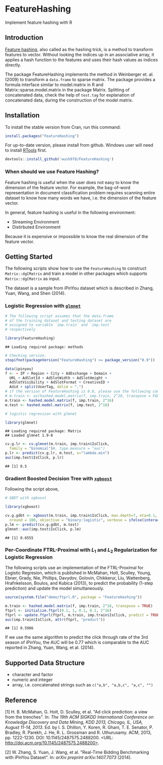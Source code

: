 FeatureHashing
==============

Implement feature hashing with R



## Introduction

[Feature hashing](http://en.wikipedia.org/wiki/Feature_hashing), also called as the hashing trick, is a method to
transform features to vector. Without looking the indices up in an
associative array, it applies a hash function to the features and uses their
hash values as indices directly.
  
The package FeatureHashing implements the method in Weinberger et. al. (2009) to transform
a `data.frame` to sparse matrix. The package provides a formula interface similar to model.matrix 
in R and Matrix::sparse.model.matrix in the package Matrix. Splitting of concatenated data, 
check the help of `test.tag` for explanation of concatenated data, during the construction of the model matrix.

## Installation

To install the stable version from Cran, run this command:
```r
install.packages("FeatureHashing")
```

For up-to-date version, please install from github. Windows user will need to install [RTools](http://cran.r-project.org/bin/windows/Rtools/) first.

```r
devtools::install_github('wush978/FeatureHashing')
```

### When should we use Feature Hashing?

Feature hashing is useful when the user does not easy to know the dimension of the feature vector. 
For example, the bag-of-word representation in document classification problem requires scanning entire dataset to know how many words we have, i.e. the dimension of the feature vector.

In general, feature hashing is useful in the following environment:

- Streaming Environment
- Distirbuted Environment

Because it is expensive or impossible to know the real dimension of the feature vector.

## Getting Started

The following scripts show how to use the `FeatureHashing` to construct `Matrix::dgCMatrix` and train a model in other packages which supports `Matrix::dgCMatrix` as input.

The dataset is a sample from iPinYou dataset which is described in Zhang, Yuan, Wang, and Shen (2014).

### Logistic Regression with [`glmnet`](http://cran.r-project.org/web/packages/glmnet/index.html)


```r
# The following script assumes that the data.frame
# of the training dataset and testing dataset are 
# assigned to variable `imp.train` and `imp.test`
# respectively

library(FeatureHashing)
```

```
## Loading required package: methods
```

```r
# Checking version.
stopifnot(packageVersion("FeatureHashing") >= package_version("0.9"))

data(ipinyou)
f <- ~ IP + Region + City + AdExchange + Domain +
  URL + AdSlotId + AdSlotWidth + AdSlotHeight +
  AdSlotVisibility + AdSlotFormat + CreativeID +
  Adid + split(UserTag, delim = ",")
# if the version of FeatureHashing is 0.8, please use the following command:
# m.train <- as(hashed.model.matrix(f, imp.train, 2^20, transpose = FALSE), "dgCMatrix")
m.train <- hashed.model.matrix(f, imp.train, 2^16)
m.test <- hashed.model.matrix(f, imp.test, 2^16)

# logistic regression with glmnet

library(glmnet)
```

```
## Loading required package: Matrix
## Loaded glmnet 1.9-8
```

```r
cv.g.lr <- cv.glmnet(m.train, imp.train$IsClick,
  family = "binomial")#, type.measure = "auc")
p.lr <- predict(cv.g.lr, m.test, s="lambda.min")
auc(imp.test$IsClick, p.lr)
```

```
## [1] 0.5
```

### Gradient Boosted Decision Tree with [`xgboost`](http://cran.r-project.org/web/packages/xgboost/index.html)

Following the script above, 


```r
# GBDT with xgboost

library(xgboost)

cv.g.gdbt <- xgboost(m.train, imp.train$IsClick, max.depth=7, eta=0.1,
  nround = 100, objective = "binary:logistic", verbose = ifelse(interactive(), 1, 0))
p.lm <- predict(cv.g.gdbt, m.test)
glmnet::auc(imp.test$IsClick, p.lm)
```

```
## [1] 0.6555
```


### Per-Coordinate FTRL-Proximal with $L_1$ and $L_2$ Regularization for Logistic Regression

The following scripts use an implementation of the FTRL-Proximal for Logistic Regresion, which is published in McMahan, Holt, Sculley, Young, Ebner, Grady, Nie, Phillips, Davydov, Golovin, Chikkerur, Liu, Wattenberg, Hrafnkelsson, Boulos, and Kubica (2013), to predict the probability (1-step prediction) and update the model simultaneously.



```r
source(system.file("demo/ftprl.R", package = "FeatureHashing"))

m.train <- hashed.model.matrix(f, imp.train, 2^16, transpose = TRUE)
ftprl <- initialize.ftprl(0.1, 1, 0.1, 0.1, 2^16)
ftprl <- update.ftprl(ftprl, m.train, imp.train$IsClick, predict = TRUE)
auc(imp.train$IsClick, attr(ftprl, "predict"))
```

```
## [1] 0.5986
```

If we use the same algorithm to predict the click through rate of the 3rd season of iPinYou, the AUC will be 0.77 which is comparable to the AUC reported in Zhang, Yuan, Wang, et al. (2014).

## Supported Data Structure

- character and factor
- numeric and integer
- array, i.e. concatenated strings such as `c("a,b", "a,b,c", "a,c", "")`

## Reference

[1] H. B. McMahan, G. Holt, D. Sculley, et al. "Ad click
prediction: a view from the trenches". In: _The 19th ACM SIGKDD
International Conference on Knowledge Discovery and Data Mining,
KDD 2013, Chicago, IL, USA, August 11-14, 2013_. Ed. by I. S.
Dhillon, Y. Koren, R. Ghani, T. E. Senator, P. Bradley, R. Parekh,
J. He, R. L. Grossman and R. Uthurusamy. ACM, 2013, pp. 1222-1230.
DOI: 10.1145/2487575.2488200. <URL:
http://doi.acm.org/10.1145/2487575.2488200>.

[2] W. Zhang, S. Yuan, J. Wang, et al. "Real-Time Bidding
Benchmarking with iPinYou Dataset". In: _arXiv preprint
arXiv:1407.7073_ (2014).
